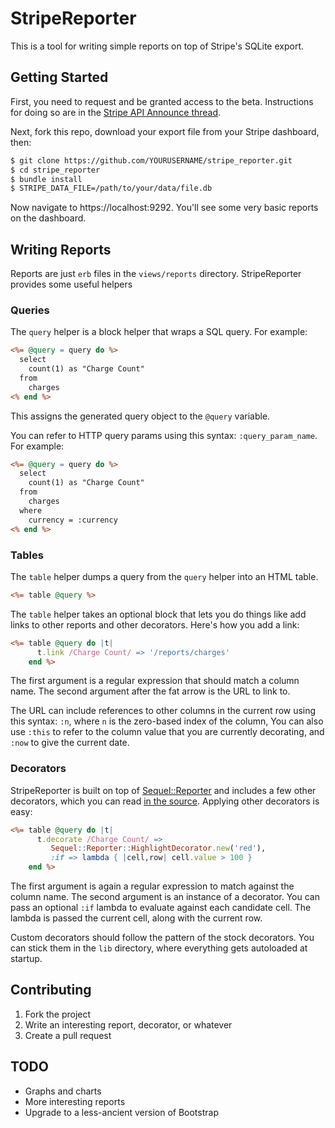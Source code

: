 # StripeReporter

This is a tool for writing simple reports on top of Stripe's SQLite export.

## Getting Started

First, you need to request and be granted access to the beta. Instructions for doing so are in the [Stripe API Announce thread](https://groups.google.com/a/lists.stripe.com/forum/#!topic/api-discuss/x2VXdVdn66w).

Next, fork this repo, download your export file from your Stripe dashboard, then:

```bash
$ git clone https://github.com/YOURUSERNAME/stripe_reporter.git
$ cd stripe_reporter
$ bundle install
$ STRIPE_DATA_FILE=/path/to/your/data/file.db
```

Now navigate to https://localhost:9292. You'll see some very basic reports on the dashboard.

## Writing Reports

Reports are just `erb` files in the `views/reports` directory. StripeReporter provides some useful helpers

### Queries

The `query` helper is a block helper that wraps a SQL query. For example:

```rhtml
<%= @query = query do %>
  select
    count(1) as "Charge Count"
  from
    charges
<% end %>
```

This assigns the generated query object to the `@query` variable.

You can refer to HTTP query params using this syntax: `:query_param_name`. For example:

```rhtml
<%= @query = query do %>
  select
    count(1) as "Charge Count"
  from
    charges
  where
    currency = :currency
<% end %>
```

### Tables

The `table` helper dumps a query from the `query` helper into an HTML table.

```rhtml
<%= table @query %>
```

The `table` helper takes an optional block that lets you do things like add links to other reports and other decorators. Here's how you add a link:

```rhtml
<%= table @query do |t|
      t.link /Charge Count/ => '/reports/charges'
    end %>
```
The first argument is a regular expression that should match a column name. The second argument after the fat arrow is the URL to link to.

The URL can include references to other columns in the current row using this syntax: `:n`, where `n` is the zero-based index of the column, You can also use `:this` to refer to the column value that you are currently decorating, and `:now` to give the current date.

### Decorators

StripeReporter is built on top of [Sequel::Reporter](https://github.com/peterkeen/sequel-reporter/) and includes a few other decorators, which you can read [in the source](https://github.com/peterkeen/sequel-reporter/blob/master/lib/sequel-reporter/decorators.rb). 
Applying other decorators is easy:

```rhtml
<%= table @query do |t|
      t.decorate /Charge Count/ =>
         Sequel::Reporter::HighlightDecorator.new('red'),
         :if => lambda { |cell,row| cell.value > 100 }
    end %>
```

The first argument is again a regular expression to match against the column name. The second argument is an instance of a decorator. You can pass an optional `:if` lambda to evaluate against each candidate cell. The lambda is passed the current cell, along with the current row.

Custom decorators should follow the pattern of the stock decorators. You can stick them in the `lib` directory, where everything gets autoloaded at startup.

## Contributing

1. Fork the project
2. Write an interesting report, decorator, or whatever
3. Create a pull request

## TODO

* Graphs and charts
* More interesting reports
* Upgrade to a less-ancient version of Bootstrap
